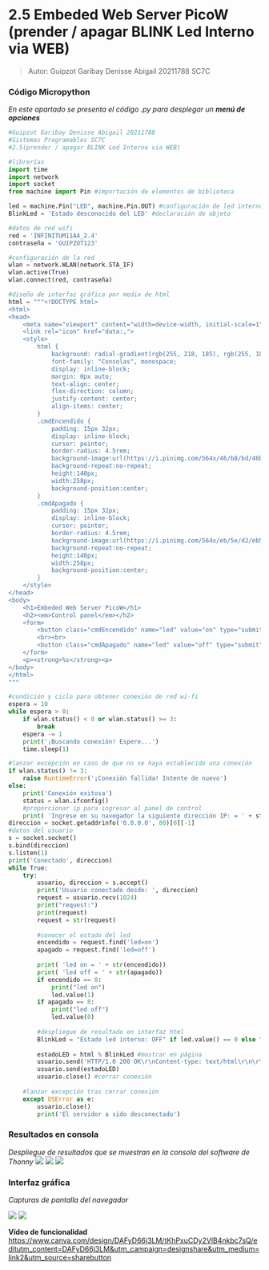 # 2.5 Embeded Web Server PicoW (prender / apagar BLINK Led Interno via WEB)

>Autor: Guipzot Garibay Denisse Abigail 20211788 SC7C
 
### Código Micropython
_En este apartado se presenta el código .py para desplegar un **menú de opciones**_
```python
#Guipzot Garibay Denisse Abigail 20211788
#Sistemas Programables SC7C
#2.5(prender / apagar BLINK Led Interno via WEB)

#librerías
import time
import network
import socket
from machine import Pin #importación de elementos de biblioteca

led = machine.Pin("LED", machine.Pin.OUT) #configuración de led interno
BlinkLed = 'Estado desconocido del LED' #declaración de objeto 

#datos de red wifi
red = 'INFINITUM11A4_2.4'
contraseña = 'GUIPZOT123'

#configuración de la red
wlan = network.WLAN(network.STA_IF)
wlan.active(True)
wlan.connect(red, contraseña)

#diseño de interfaz gráfica por medio de html
html = """<!DOCTYPE html>
<html>
<head>
    <meta name="viewport" content="width=device-width, initial-scale=1">
    <link rel="icon" href="data:,">
    <style>
        html {
            background: radial-gradient(rgb(255, 218, 185), rgb(255, 182, 193), rgb(176, 224, 230));
            font-family: "Consolas", monospace; 
            display: inline-block;
            margin: 0px auto;
            text-align: center;
            flex-direction: column;
            justify-content: center;
            align-items: center;
        }
        .cmdEncendido {
            padding: 15px 32px;
            display: inline-block;
            cursor: pointer;
            border-radius: 4.5rem;
            background-image:url(https://i.pinimg.com/564x/46/b8/bd/46b8bde62196bf58cc93cd803bf0e0e3.jpg);
            background-repeat:no-repeat;
            height:140px;
            width:258px;
            background-position:center;
        }
        .cmdApagado {
            padding: 15px 32px;
            display: inline-block;
            cursor: pointer;
            border-radius: 4.5rem;
            background-image:url(https://i.pinimg.com/564x/eb/5e/d2/eb5ed257070fd8e6c37ecb68cc3f4101.jpg);
            background-repeat:no-repeat;
            height:140px;
            width:258px;
            background-position:center;
        }
    </style>
</head>
<body>
    <h1>Embeded Web Server PicoW</h1>
    <h2><em>Control panel</em></h2>
    <form>
        <button class="cmdEncendido" name="led" value="on" type="submit"></button>
        <br><br>
        <button class="cmdApagado" name="led" value="off" type="submit"></button>
    </form>
    <p><strong>%s</strong><p>
</body>
</html>
"""

#condición y ciclo para obtener conexión de red wi-fi
espera = 10
while espera > 0:
    if wlan.status() < 0 or wlan.status() >= 3:
        break
    espera -= 1
    print('¡Buscando conexión! Espere...')
    time.sleep(1)

#lanzar excepción en caso de que no se haya establecido una conexión
if wlan.status() != 3:
    raise RuntimeError('¡Conexión fallida! Intente de nuevo')
else:
    print('Conexión exitosa')
    status = wlan.ifconfig()
    #proporcionar ip para ingresar al panel de control
    print( 'Ingrese en su navegador la siguiente dirección IP: = ' + status[0] )
direccion = socket.getaddrinfo('0.0.0.0', 80)[0][-1]
#datos del usuario
s = socket.socket()
s.bind(direccion)
s.listen(1)
print('Conectado', direccion)
while True:
    try:       
        usuario, direccion = s.accept()
        print('Usuario conectado desde: ', direccion)
        request = usuario.recv(1024)
        print("request:")
        print(request)
        request = str(request)
        
        #conocer el estado del led
        encendido = request.find('led=on')
        apagado = request.find('led=off')
        
        print( 'led on = ' + str(encendido))
        print( 'led off = ' + str(apagado))
        if encendido == 8:
            print("led on")
            led.value(1)
        if apagado == 8:
            print("led off")
            led.value(0)
        
        #despliegue de resultado en interfaz html
        BlinkLed = "Estado led interno: OFF" if led.value() == 0 else "Estado led interno: ON" 
        
        estadoLED = html % BlinkLed #mostrar en página
        usuario.send('HTTP/1.0 200 OK\r\nContent-type: text/html\r\n\r\n')
        usuario.send(estadoLED)
        usuario.close() #cerrar conexión
     
    #lanzar excepción tras cerrar conexión
    except OSError as e:
        usuario.close()
        print('El servidor a sido desconectado')
```
### Resultados en consola
_Despliegue de resultados que se muestran en la consola del software de Thonny_
![](Imagenes/ConexExitosa.png)
![](Imagenes/petición.png)
![](Imagenes/ConexFallida.png)

### Interfaz gráfica 
_Capturas de pantalla del navegador_ 

![](Imagenes/LedON.png)
![](Imagenes/LedOFF.png)

**Vídeo de funcionalidad**
https://www.canva.com/design/DAFyD66j3LM/tKhPxuCDy2VlB4nkbc7sQ/editutm_content=DAFyD66j3LM&utm_campaign=designshare&utm_medium=link2&utm_source=sharebutton
